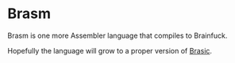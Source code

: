 # Brasm
Brasm is one more Assembler language that compiles to Brainfuck.

Hopefully the language will grow to a proper version of [Brasic](https://github.com/fabrv/brasic).